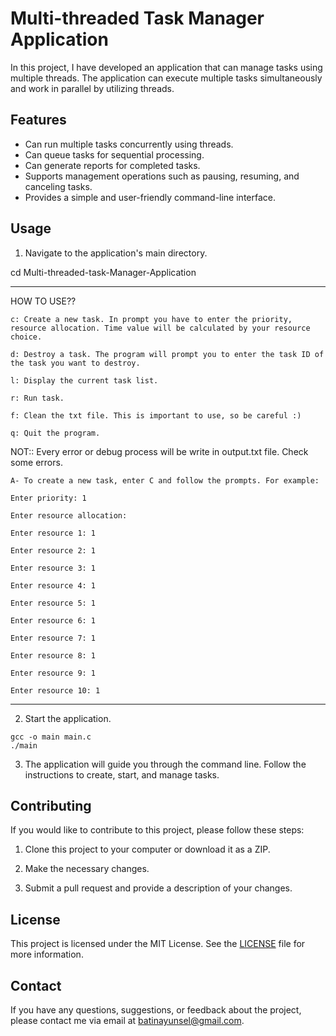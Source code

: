 # Multi-threaded Task Manager Application

In this project, I have developed an application that can manage tasks using multiple threads. The application can execute multiple tasks simultaneously and work in parallel by utilizing threads.


## Features

- Can run multiple tasks concurrently using threads.
- Can queue tasks for sequential processing.
- Can generate reports for completed tasks.
- Supports management operations such as pausing, resuming, and canceling tasks.
- Provides a simple and user-friendly command-line interface.


## Usage

1. Navigate to the application's main directory.

cd Multi-threaded-task-Manager-Application

--------------------------

 HOW TO USE?? 
```
c: Create a new task. In prompt you have to enter the priority, resource allocation. Time value will be calculated by your resource choice. 

d: Destroy a task. The program will prompt you to enter the task ID of the task you want to destroy.

l: Display the current task list.

r: Run task. 

f: Clean the txt file. This is important to use, so be careful :)

q: Quit the program.

```

NOT:: Every error or debug process will be write in output.txt file. Check some errors. 

```
A- To create a new task, enter C and follow the prompts. For example:

Enter priority: 1

Enter resource allocation:

Enter resource 1: 1

Enter resource 2: 1

Enter resource 3: 1

Enter resource 4: 1

Enter resource 5: 1

Enter resource 6: 1

Enter resource 7: 1

Enter resource 8: 1

Enter resource 9: 1

Enter resource 10: 1

```

--------------------------

2. Start the application.

```
gcc -o main main.c
./main
```


3. The application will guide you through the command line. Follow the instructions to create, start, and manage tasks.


## Contributing

If you would like to contribute to this project, please follow these steps:

1. Clone this project to your computer or download it as a ZIP.

2. Make the necessary changes.

3. Submit a pull request and provide a description of your changes.


## License

This project is licensed under the MIT License. See the [LICENSE](LICENSE) file for more information.


## Contact

If you have any questions, suggestions, or feedback about the project, please contact me via email at [batinayunsel@gmail.com](mailto:batinayunsel@gmail.com).

